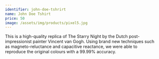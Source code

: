 ```yaml
---
identifier: john-doe-tshrirt
name: John Doe Tshirt
price: 50
image: /assets/img/products/pixel5.jpg
---
```


This is a high-quality replica of The Starry Night by the Dutch post-impressionist painter Vincent van Gogh. Using brand new techniques such as magneto-reluctance and capacitive reactance, we were able to reproduce the original colours with a 99.99% accuracy.
